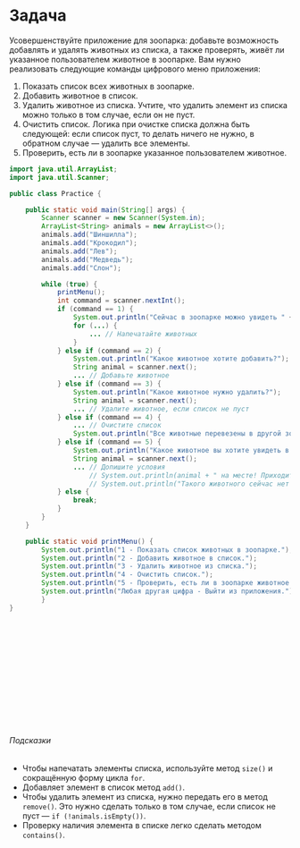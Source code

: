 # Задача

Усовершенствуйте приложение для зоопарка: добавьте возможность добавлять и удалять животных из списка, а также 
проверять, живёт ли указанное пользователем животное в зоопарке. Вам нужно реализовать следующие команды цифрового меню 
приложения:

1. Показать список всех животных в зоопарке.
2. Добавить животное в список.
3. Удалить животное из списка.
Учтите, что удалить элемент из списка можно только в том случае, если он не пуст.
4. Очистить список.
Логика при очистке списка должна быть следующей: если список пуст, то делать ничего не нужно, 
в обратном случае — удалить все элементы.
5. Проверить, есть ли в зоопарке указанное пользователем животное.

```java
import java.util.ArrayList;
import java.util.Scanner;

public class Practice {

    public static void main(String[] args) {
        Scanner scanner = new Scanner(System.in);
        ArrayList<String> animals = new ArrayList<>();
        animals.add("Шиншилла");
        animals.add("Крокодил");
        animals.add("Лев");
        animals.add("Медведь");
        animals.add("Слон");

        while (true) {
            printMenu();
            int command = scanner.nextInt();
            if (command == 1) {
                System.out.println("Сейчас в зоопарке можно увидеть " + ... + " животных:");
                for (...) {
                    ... // Напечатайте животных
                }
            } else if (command == 2) {
                System.out.println("Какое животное хотите добавить?");
                String animal = scanner.next();
                ... // Добавьте животное
            } else if (command == 3) {
                System.out.println("Какое животное нужно удалить?");
                String animal = scanner.next();
                ... // Удалите животное, если список не пуст
            } else if (command == 4) {
                ... // Очистите список
                System.out.println("Все животные перевезены в другой зоопарк. Список пуст.");
            } else if (command == 5) {
                System.out.println("Какое животное вы хотите увидеть в зоопарке?");
                String animal = scanner.next();
                ... // Допишите условия
                    // System.out.println(animal + " на месте! Приходите посмотреть.");
                    // System.out.println("Такого животного сейчас нет в нашем зоопарке.");
            } else {
                break;
            }
        }
    }

    public static void printMenu() {
        System.out.println("1 - Показать список животных в зоопарке.");
        System.out.println("2 - Добавить животное в список.");
        System.out.println("3 - Удалить животное из списка.");
        System.out.println("4 - Очистить список.");
        System.out.println("5 - Проверить, есть ли в зоопарке животное.");
        System.out.println("Любая другая цифра - Выйти из приложения.");
	    }
}
```




<br>
<br>
<br>
<br>
<br>
<br>
<br>
<br>
<br>
<br>
<br>

###### Подсказки
* Чтобы напечатать элементы списка, используйте метод `size()` и сокращённую форму цикла `for`.
* Добавляет элемент в список метод `add()`.
* Чтобы удалить элемент из списка, нужно передать его в метод `remove()`. Это нужно сделать только в том случае, если 
список не пуст — `if (!animals.isEmpty())`.
* Проверку наличия элемента в списке легко сделать методом `contains()`.